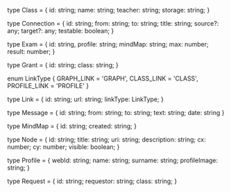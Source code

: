 type Class = {
    id: string;
    name: string;
    teacher: string;
    storage: string;
}

type Connection = {
    id: string;
    from: string;
    to: string;
    title: string;
    source?: any;
    target?: any;
    testable: boolean;
}

type Exam = {
    id: string,
    profile: string;
    mindMap: string;
    max: number;
    result: number;
}

type Grant = {
    id: string;
    class: string;
}

enum LinkType {
    GRAPH_LINK = 'GRAPH',
    CLASS_LINK = 'CLASS',
    PROFILE_LINK = 'PROFILE'
}

type Link = {
    id: string;
    url: string;
    linkType: LinkType;
}

type Message = {
    id: string;
    from: string;
    to: string;
    text: string;
    date: string
}

type MindMap = {
    id: string;
    created: string;
}

type Node = {
    id: string;
    title: string;
    uri: string;
    description: string;
    cx: number;
    cy: number;
    visible: boolean;
}

type Profile = {
    webId: string;
    name: string;
    surname: string;
    profileImage: string;
}

type Request = {
    id: string;
    requestor: string;
    class: string;
}
